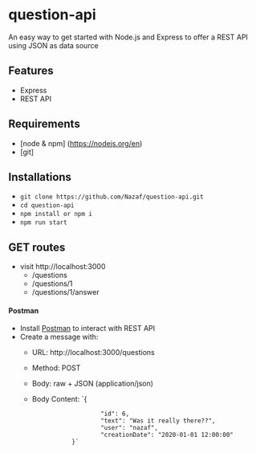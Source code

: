# question-api

An easy way to get started with Node.js and Express to offer a REST API using JSON as data source

## Features
- Express
- REST API

## Requirements
- [node & npm] (https://nodejs.org/en)
- [git] 

## Installations

- `git clone https://github.com/Nazaf/question-api.git`
- `cd question-api`
- `npm install or npm i`
- `npm run start`

## GET routes
- visit http://localhost:3000
  - /questions
  - /questions/1
  - /questions/1/answer
  
#### Postman

- Install [Postman](https://www.getpostman.com/apps) to interact with REST API
- Create a message with:
  - URL: http://localhost:3000/questions
  - Method: POST
  - Body: raw + JSON (application/json)
  - Body Content: `{
                   
                           "id": 6,
                           "text": "Was it really there??",
                           "user": "nazaf",
                           "creationDate": "2020-01-01 12:00:00"
                   }`
        
